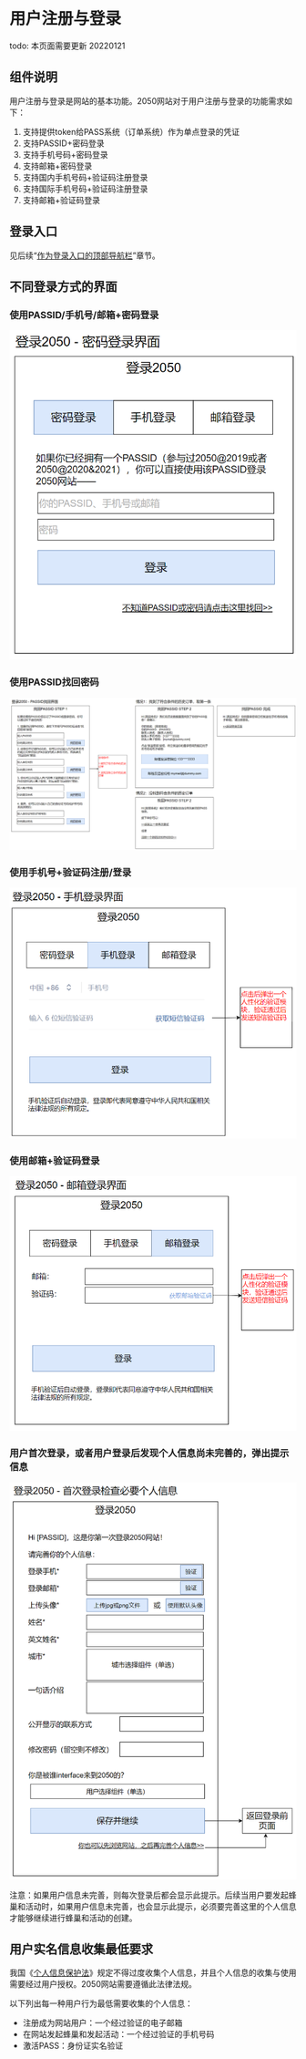 # 用户注册与登录

todo: 本页面需要更新 20220121

## 组件说明

用户注册与登录是网站的基本功能。2050网站对于用户注册与登录的功能需求如下：

1. 支持提供token给PASS系统（订单系统）作为单点登录的凭证
1. 支持PASSID+密码登录
1. 支持手机号码+密码登录
1. 支持邮箱+密码登录
1. 支持国内手机号码+验证码注册登录
1. 支持国际手机号码+验证码注册登录
1. 支持邮箱+验证码登录

## 登录入口

见后续“[作为登录入口的顶部导航栏](navbar)”章节。

## 不同登录方式的界面

### 使用PASSID/手机号/邮箱+密码登录

![](../3/password-login.png)

### 使用PASSID找回密码

![](../3/passid-login-recover.png)

### 使用手机号+验证码注册/登录

![](../3/mobile-login.png)

### 使用邮箱+验证码登录

![](../3/email-login.png)

### 用户首次登录，或者用户登录后发现个人信息尚未完善的，弹出提示信息

![](../3/user-first-login.png)

注意：如果用户信息未完善，则每次登录后都会显示此提示。后续当用户要发起蜂巢和活动时，如果用户信息未完善，也会显示此提示，必须要完善这里的个人信息才能够继续进行蜂巢和活动的创建。

## 用户实名信息收集最低要求

我国《[个人信息保护法](http://www.npc.gov.cn/npc/c30834/202108/a8c4e3672c74491a80b53a172bb753fe.shtml)》规定不得过度收集个人信息，并且个人信息的收集与使用需要经过用户授权。2050网站需要遵循此法律法规。

以下列出每一种用户行为最低需要收集的个人信息：

- 注册成为网站用户：一个经过验证的电子邮箱
- 在网站发起蜂巢和发起活动：一个经过验证的手机号码
- 激活PASS：身份证实名验证

